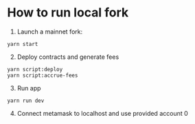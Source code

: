 # How to run local fork

1. Launch a mainnet fork:

```
yarn start
```

2. Deploy contracts and generate fees

```
yarn script:deploy
yarn script:accrue-fees
```

3. Run app

```
yarn run dev
```

4. Connect metamask to localhost and use provided account 0
